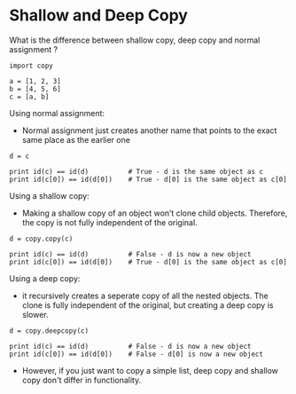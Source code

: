 # Shallow and Deep Copy

What is the difference between shallow copy, deep copy and normal assignment ?

```
import copy

a = [1, 2, 3]
b = [4, 5, 6]
c = [a, b]
```

Using normal assignment:
- Normal assignment just creates another name that points to the exact same place as the earlier one 

```
d = c

print id(c) == id(d)          # True - d is the same object as c
print id(c[0]) == id(d[0])    # True - d[0] is the same object as c[0]
```

Using a shallow copy:
- Making a shallow copy of an object won’t clone child objects. Therefore, the copy is not fully independent of the original.

```
d = copy.copy(c)

print id(c) == id(d)          # False - d is now a new object
print id(c[0]) == id(d[0])    # True - d[0] is the same object as c[0]
```

Using a deep copy:
- it recursively creates a seperate copy of all the nested objects. The clone is fully independent of the original, but creating a deep copy is slower.

```
d = copy.deepcopy(c)

print id(c) == id(d)          # False - d is now a new object
print id(c[0]) == id(d[0])    # False - d[0] is now a new object
```


- However, if you just want to copy a simple list, deep copy and shallow copy don't differ in functionality. 


